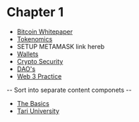 # Chapter 1
* [Bitcoin Whitepaper](https://bitcoin.org/bitcoin.pdf)
* [Tokenomics](https://youtu.be/w0HX5Y-yIJY)
* SETUP METAMASK link hereb 
* [Wallets](https://juliawu.medium.com/the-anatomy-of-metamask-28b0d68721d2)
* [Crypto Security](https://medium.com/qi-capital/a-basic-crypto-security-guide-9f0552f69a2d)
* [DAO's](https://1729.com/daos)
* [Web 3 Practice](https://rabbithole.gg/)


-- Sort into separate content componets --
* [The Basics](https://shuennnyyy.notion.site/Crypto-Learning-Resources-40edcd84a2f24be7ab2f59c5b59312db)
* [Tari University](https://tlu.tarilabs.com/)
